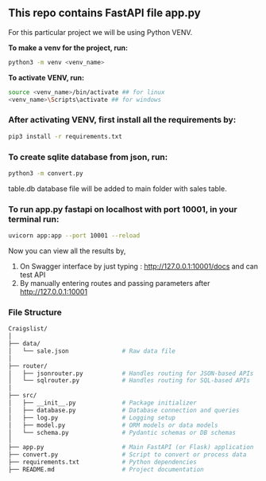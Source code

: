 ## This repo contains FastAPI file app.py

For this particular project we will be using Python VENV.

**To make a venv for the project, run:**

```bash
python3 -m venv <venv_name>
```

**To activate VENV, run:**

```bash
source <venv_name>/bin/activate ## for linux
<venv_name>\Scripts\activate ## for windows
```
### After activating VENV, first install all the requirements by:

```bash
pip3 install -r requirements.txt
```

### To create sqlite database from json, run:

```bash
python3 -m convert.py 
```
table.db database file will be added to main folder with sales table.

### To run app.py fastapi on localhost with port 10001, in your terminal run:

```bash
uvicorn app:app --port 10001 --reload
```

Now you can view all the results by,
1. On Swagger interface by just typing : http://127.0.0.1:10001/docs and can test API
2. By manually entering routes and passing parameters after http://127.0.0.1:10001

### File Structure

```bash
Craigslist/
│
├── data/
│   └── sale.json               # Raw data file
│
├── router/
│   ├── jsonrouter.py           # Handles routing for JSON-based APIs
│   └── sqlrouter.py            # Handles routing for SQL-based APIs
│
├── src/
│   ├── __init__.py             # Package initializer
│   ├── database.py             # Database connection and queries
│   ├── log.py                  # Logging setup
│   ├── model.py                # ORM models or data models
│   └── schema.py               # Pydantic schemas or DB schemas
│
├── app.py                      # Main FastAPI (or Flask) application
├── convert.py                  # Script to convert or process data
├── requirements.txt            # Python dependencies
├── README.md                   # Project documentation

```
